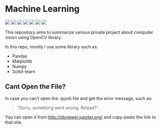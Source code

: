 <h1>Machine Learning</h1>

![](https://img.shields.io/github/last-commit/felixfilipi/Machine-Learning)
![](https://img.shields.io/badge/build-passing-orange)
![](https://img.shields.io/github/languages/code-size/felixfilipi/Machine-Learning)
![](https://img.shields.io/badge/library-pandas-red)
![](https://img.shields.io/badge/library-matplotlib-red)
![](https://img.shields.io/badge/library-numpy-red)
![](https://img.shields.io/badge/library-sklearn-red)

This repository aims to summarize various private project about computer vision using OpenCV library.

In this repo, mostly I use some library such as:
* Pandas
* Matplotlib
* Numpy
* Scikit-learn

<h2>Cant Open the File? </h2>

In case you can't open the .ipynb file and get the error message, such as:

> "Sorry, something went wrong. Reload?"

You can open it from http://nbviewer.jupyter.org/ and copy-paste the link to that site.
